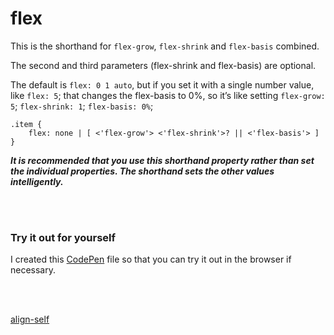 # flex
This is the shorthand for `flex-grow`, `flex-shrink` and `flex-basis` combined.

The second and third parameters (flex-shrink and flex-basis) are optional.

The default is `flex: 0 1 auto`, but if you set it with a single number value, like `flex: 5`; that changes the flex-basis to 0%, so it’s like setting `flex-grow: 5`; `flex-shrink: 1`; `flex-basis: 0%`;

```
.item {
    flex: none | [ <'flex-grow'> <'flex-shrink'>? || <'flex-basis'> ]
}
```

***It is recommended that you use this shorthand property rather than set the individual properties. The shorthand sets the other values intelligently.***

<p><br /><br /></p>

### Try it out for yourself
I created this <a href="https://codepen.io/ccucalon/pen/QWzwNQr/cd49e1d062b77dcaa031c4504563b210" target="_blank">CodePen</a> file so that you can try it out in the browser if necessary.

<p><br /><br /></p>

[align-self](./../13-self/)